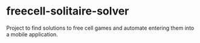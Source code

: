 # freecell-solitaire-solver
Project to find solutions to free cell games and automate entering them into a mobile application.
